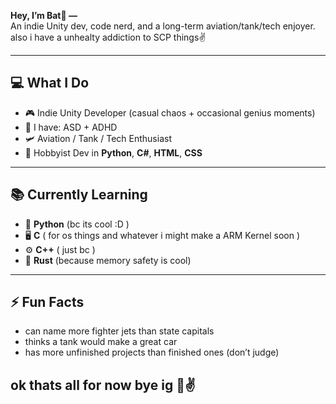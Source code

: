

**Hey, I’m Bat🦇 —**  
An indie Unity dev, code nerd, and a long-term aviation/tank/tech enjoyer.  
also i have a unhealty addiction to SCP things✌️ 

---

## 💻 What I Do
- 🎮 Indie Unity Developer (casual chaos + occasional genius moments)
- 🧠 I have: ASD + ADHD 
- 🛩 Aviation / Tank / Tech Enthusiast  
- 🐍 Hobbyist Dev in **Python**, **C#**, **HTML**, **CSS**  

---

## 📚 Currently Learning
- 🐍 **Python** (bc its cool :D )
- 🖥 **C** ( for os things and whatever i might make a ARM Kernel soon )
- ⚙️ **C++** ( just bc )
- 🦀 **Rust** (because memory safety is cool)

---

## ⚡ Fun Facts
- can name more fighter jets than state capitals 
- thinks a tank would make a great car  
- has more unfinished projects than finished ones (don’t judge)



ok thats all for now bye ig 🙂✌️
---

